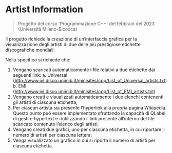 # Artist Information
> Progetto del corso 'Programmazione C++' del febbraio del 2023 (Università Milano-Bicocca)

Il progetto richiede la creazione di un’interfaccia grafica per la visualizzazione degli artisti di due delle più prestigiose etichette discografiche mondiali. 

Nello specifico si richiede che:
1. Vengano scaricati automaticamente i file relativi a due etichette dai
seguenti link:
a. Universal (http://www.ivl.disco.unimib.it/minisites/cpp/List_of_Universal_artists.txt)
b. EMI (http://www.ivl.disco.unimib.it/minisites/cpp/List_of_EMI_artists.txt)
2. Vengano creati e visualizzati automaticamente i due elenchi contenenti
gli artisti di ciascuna etichetta;
3. Per ciascun artista sia presente l’hyperlink alla propria pagina Wikipedia.
Questo punto può essere implementato sfruttando la capacità di QLabel
di gestire hypertext e riutilizzando il link presente all’interno del file
scaricato contenuto l’elenco degli artisti;
4. Vengano creati due grafici, uno per ciascuna etichetta, in cui riportare il
numero di artisti per ciascuna lettera;
5. Venga visualizzato un grafico in cui si riporta il numero di artisti per
ciascuna etichetta.
